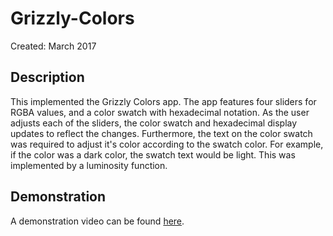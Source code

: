 # Grizzly-Colors
Created: March 2017

## Description
This implemented the Grizzly Colors app. The app features four sliders for 
RGBA values, and a color swatch with hexadecimal notation. As the user adjusts
each of the sliders, the color swatch and hexadecimal display updates to reflect
the changes. Furthermore, the text on the color swatch was required to 
adjust it's color according to the swatch color. For example, if the color
was a dark color, the swatch text would be light. This was implemented by 
a luminosity function.

## Demonstration
A demonstration video can be found [here](https://www.youtube.com/watch?v=4UowvU98tO0).
